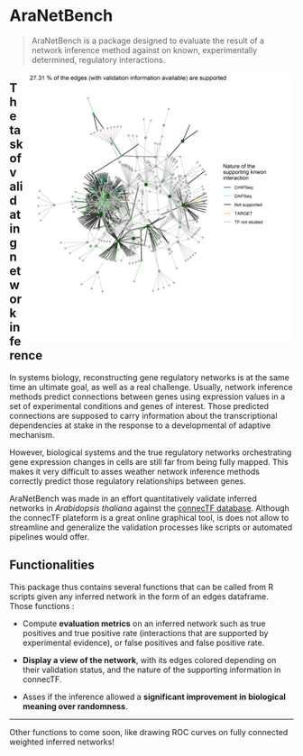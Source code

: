 # AraNetBench

> AraNetBench is a package designed to evaluate the result of a network inference method against on known, experimentally determined, regulatory interactions.

<img src="vignettes/Network.png" align="right" width="480"/>


## The task of validating network inference


In systems biology, reconstructing gene regulatory networks is at the same time an ultimate goal, as well as a real challenge. Usually, network inference methods predict connections between genes using expression values in a set of experimental conditions and genes of interest. Those predicted connections are supposed to carry information about the transcriptional dependencies at stake in the response to a developmental of adaptive mechanism. 

However, biological systems and the true regulatory networks orchestrating gene expression changes in cells are still far from being fully mapped. This makes it very difficult to asses weather network inference methods correctly predict those regulatory relationships between genes.

AraNetBench was made in an effort quantitatively validate inferred networks in *Arabidopsis thaliana* against the [connecTF database](https://connectf.org/). Although the connecTF plateform is a great online graphical tool, is does not allow to streamline and generalize the validation processes like scripts or automated pipelines would offer.

## Functionalities

This package thus contains several functions that can be called from R scripts given any inferred network in the form of an edges dataframe. Those functions :

+ Compute **evaluation metrics** on an inferred network such as true positives and true positive rate (interactions that are supported by experimental evidence), or false positives and false positive rate.

+ **Display a view of the network**, with its edges colored depending on their validation status, and the nature of the supporting information in connecTF.

+ Asses if the inference allowed a **significant improvement in biological meaning over randomness**.

---

Other functions to come soon, like drawing ROC curves on fully connected weighted inferred networks! 
